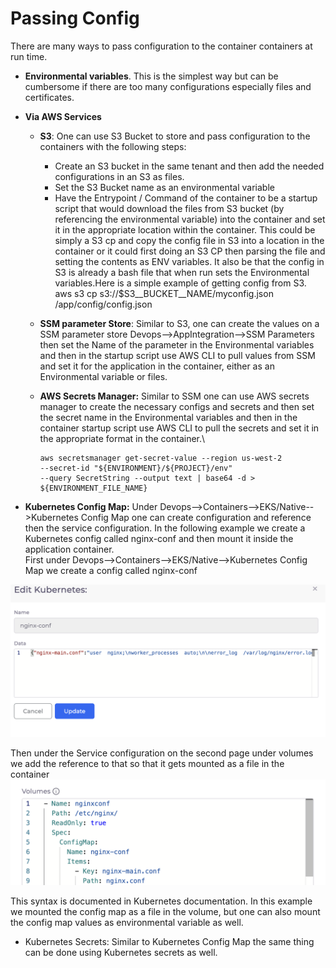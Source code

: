 # Passing Config

There are many ways to pass configuration to the container containers at run time.

* **Environmental variables**. This is the simplest way but can be cumbersome if there are too many configurations especially files and certificates.
* **Via AWS Services**
  * **S3**: One can use S3 Bucket to store and pass configuration to the containers with the following steps:
    * Create an S3 bucket in the same tenant and then add the needed configurations in an S3 as files.
    * Set the S3 Bucket name as an environmental variable
    * Have the Entrypoint / Command of the container to be a startup script that would download the files from S3 bucket (by referencing the environmental variable) into the container and set it in the appropriate location within the container. This could be simply a S3 cp and copy the config file in S3 into a location in the container or it could first doing an S3 CP then parsing the file and setting the contents as ENV variables. It also be that the config in S3 is already a bash file that when run sets the Environmental variables.Here is a simple example of getting config from S3. aws s3 cp s3://$S3\__BUCKET\__NAME/myconfig.json /app/config/config.json
  * **SSM parameter Store**: Similar to S3, one can create the values on a SSM parameter store Devops-->AppIntegration-->SSM Parameters then set the Name of the parameter in the Environmental variables and then in the startup script use AWS CLI to pull values from SSM and set it for the application in the container, either as an Environmental variable or files.
  *   **AWS Secrets Manager:** Similar to SSM one can use AWS secrets manager to create the necessary configs and secrets and then set the secret name in the Environmental variables and then in the container startup script use AWS CLI to pull the secrets and set it in the appropriate format in the container.\


      ```
      aws secretsmanager get-secret-value --region us-west-2 
      --secret-id "${ENVIRONMENT}/${PROJECT}/env" 
      --query SecretString --output text | base64 -d > ${ENVIRONMENT_FILE_NAME}
      ```


* **Kubernetes Config Map:** Under Devops-->Containers-->EKS/Native-->Kubernetes Config Map one can create configuration and reference then the service configuration. In the following example we create a Kubernetes config called nginx-conf and then mount it inside the application container.\
  First under Devops-->Containers-->EKS/Native-->Kubernetes Config Map we create a config called nginx-conf

![](<../../.gitbook/assets/image (4).png>)

Then under the Service configuration on the second page under volumes we add the reference to that so that it gets mounted as a file in the container\
![](<../../.gitbook/assets/image (19).png>)

This syntax is documented in Kubernetes documentation. In this example we mounted the config map as a file in the volume, but one can also mount the config map values as environmental variable as well.

* Kubernetes Secrets: Similar to Kubernetes Config Map the same thing can be done using Kubernetes secrets as well.

&#x20;&#x20;
